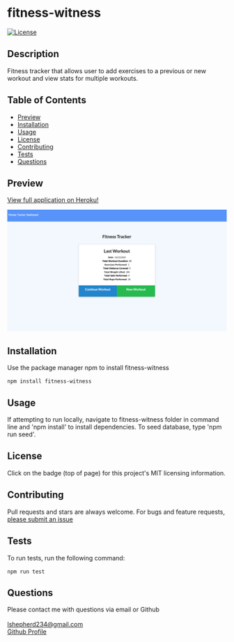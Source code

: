 # fitness-witness
[![License](https://img.shields.io/badge/License-MIT-yellow.svg)](https://opensource.org/licenses/MIT)  

## Description
Fitness tracker that allows user to add exercises to a previous or new workout and view stats for multiple workouts.

## Table of Contents
- [Preview](#preview)
- [Installation](#installation)
- [Usage](#usage)
- [License](#license)
- [Contributing](#contributing)
- [Tests](#tests)
- [Questions](#questions)

## Preview  
[View full application on Heroku!](https://ls-fitness-witness.herokuapp.com/)  

![fitness-witness](./assets/fitness-witness-preview.png)

## Installation
Use the package manager npm to install fitness-witness  
<pre><code>npm install fitness-witness</code></pre>

## Usage
If attempting to run locally, navigate to fitness-witness folder in command line and 'npm install' to install dependencies. To seed database, type 'npm run seed'.

## License  
Click on the badge (top of page) for this project's MIT licensing information.

## Contributing
Pull requests and stars are always welcome. For bugs and feature requests, [please submit an issue](https://github.com/ShepLT1/fitness-witness/issues/new)

## Tests  
To run tests, run the following command:
<pre><code>npm run test</pre></code>

## Questions
Please contact me with questions via email or Github  
<br>
lshepherd234@gmail.com  
[Github Profile](https://github.com/ShepLT1)